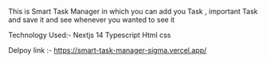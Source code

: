 This is Smart Task Manager in which you can add you Task , important Task and save it and see whenever you wanted to see it 

Technology Used:-
Nextjs 14
Typescript
Html 
css


Delpoy link :- https://smart-task-manager-sigma.vercel.app/
